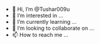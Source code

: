 - 👋 Hi, I’m @Tushar009u
- 👀 I’m interested in ...
- 🌱 I’m currently learning ...
- 💞️ I’m looking to collaborate on ...
- 📫 How to reach me ...

<!---
Tushar009u/Tushar009u is a ✨ special ✨ repository because its `README.md` (this file) appears on your GitHub profile.
You can click the Preview link to take a look at your changes.
--->
